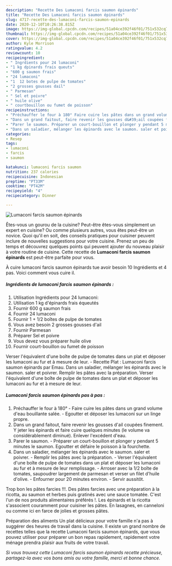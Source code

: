 ```yaml
---
description: "Recette Des Lumaconi farcis saumon épinards"
title: "Recette Des Lumaconi farcis saumon épinards"
slug: 4717-recette-des-lumaconi-farcis-saumon-epinards
date: 2020-12-10T10:26:38.815Z
image: https://img-global.cpcdn.com/recipes/51a04ce392f46f01/751x532cq70/lumaconi-farcis-saumon-epinards-photo-principale-de-la-recette.jpg
thumbnail: https://img-global.cpcdn.com/recipes/51a04ce392f46f01/751x532cq70/lumaconi-farcis-saumon-epinards-photo-principale-de-la-recette.jpg
cover: https://img-global.cpcdn.com/recipes/51a04ce392f46f01/751x532cq70/lumaconi-farcis-saumon-epinards-photo-principale-de-la-recette.jpg
author: Kyle Morrison
ratingvalue: 4.2
reviewcount: 10
recipeingredient:
- " Ingrdients pour 24 lumaconi"
- "1 kg dpinards frais queuts"
- "600 g saumon frais"
- "24 lumaconi"
- "1  12 botes de pulpe de tomates"
- "2 grosses gousses dail"
- " Parmesan"
- " Sel et poivre"
- " huile olive"
- " courtbouillon ou fumet de poisson"
recipeinstructions:
- "Préchauffer le four à 180° Faire cuire les pâtes dans un grand volume d&#39;eau bouillante salée. Egoutter et déposer les lumaconi sur un linge propre."
- "Dans un grand faitout, faire revenir les gousses d&#39;ail coupées finement. Y jeter les épinards et faire cuire quelques minutes (le volume va considérablement diminué). Enlever l&#39;excédent d&#39;eau."
- "Parer le saumon. Préparer un court-bouillon et plonger y pendant 5 minutes le saumon. Egoutter et défaire le poisson à la fourchette."
- "Dans un saladier, mélanger les épinards avec le saumon. saler et poivrer. Remplir les pâtes avec la préparation. Verser l&#39;équivalent d&#39;une boîte de pulpe de tomates dans un plat et déposer les lumaconi au fur et à mesure de leur remplissage. Arroser avec la 1/2 boîte de tomates, saupoudrer largement de parmesan et verser un filet d&#39;huile d&#39;olive. Enfourner pour 20 minutes environ. Servir aussitôt."
categories:
- Resep
tags:
- lumaconi
- farcis
- saumon

katakunci: lumaconi farcis saumon 
nutrition: 237 calories
recipecuisine: Indonesian
preptime: "PT33M"
cooktime: "PT42M"
recipeyield: "4"
recipecategory: Dinner

---
```



![Lumaconi farcis saumon épinards](https://img-global.cpcdn.com/recipes/51a04ce392f46f01/751x532cq70/lumaconi-farcis-saumon-epinards-photo-principale-de-la-recette.jpg)

Êtes-vous un gourou de la cuisine? Peut-être êtes-vous simplement un expert en cuisine? Ou comme plusieurs autres, vous êtes peut-être un novice. Quoi qu'il en soit, des conseils pratiques pour cuisiner peuvent inclure de nouvelles suggestions pour votre cuisine. Prenez un peu de temps et découvrez quelques points qui peuvent ajouter du nouveau plaisir à votre routine de cuisine. Cette recette de <strong> Lumaconi farcis saumon épinards </strong> est peut-être parfaite pour vous.

<!--inarticleads1-->

À cuire lumaconi farcis saumon épinards tue avoir besoin 10 Ingrédients et 4 pas. Voici comment vous cuire il.

##### Ingrédients de lumaconi farcis saumon épinards :

1. Utilisation  Ingrédients pour 24 lumaconi:
1. Utilisation 1 kg d&#39;épinards frais équeutés
1. Fournir 600 g saumon frais
1. Fournir 24 lumaconi
1. Fournir 1 + 1/2 boîtes de pulpe de tomates
1. Vous avez besoin 2 grosses gousses d&#39;ail
1. Fournir  Parmesan
1. Préparer  Sel et poivre
1. Vous devez vous préparer  huile olive
1. Fournir  court-bouillon ou fumet de poisson


Verser l&#39;équivalent d&#39;une boîte de pulpe de tomates dans un plat et déposer les lumaconi au fur et à mesure de leur. - Recette Plat : Lumaconi farcis saumon épinards par Emau. Dans un saladier, mélanger les épinards avec le saumon. saler et poivrer. Remplir les pâtes avec la préparation. Verser l&#39;équivalent d&#39;une boîte de pulpe de tomates dans un plat et déposer les lumaconi au fur et à mesure de leur. 

<!--inarticleads2-->

##### Lumaconi farcis saumon épinards pas à pas :

1. Préchauffer le four à 180° - Faire cuire les pâtes dans un grand volume d&#39;eau bouillante salée. - Egoutter et déposer les lumaconi sur un linge propre.
1. Dans un grand faitout, faire revenir les gousses d&#39;ail coupées finement. Y jeter les épinards et faire cuire quelques minutes (le volume va considérablement diminué). Enlever l&#39;excédent d&#39;eau.
1. Parer le saumon. - Préparer un court-bouillon et plonger y pendant 5 minutes le saumon. Egoutter et défaire le poisson à la fourchette.
1. Dans un saladier, mélanger les épinards avec le saumon. saler et poivrer. - Remplir les pâtes avec la préparation. - Verser l&#39;équivalent d&#39;une boîte de pulpe de tomates dans un plat et déposer les lumaconi au fur et à mesure de leur remplissage. - Arroser avec la 1/2 boîte de tomates, saupoudrer largement de parmesan et verser un filet d&#39;huile d&#39;olive. - Enfourner pour 20 minutes environ. - Servir aussitôt.


Trop bon les pâtes farcies !!!. Des pâtes farcies avec une préparation à la ricotta, au saumon et herbes puis gratinés avec une sauce tomatée. C&#39;est l&#39;un de nos produits alimentaires préférés !. Les épinards et la ricotta s&#39;associent couramment pour cuisiner les pâtes. En lasagnes, en canneloni ou comme ici en farce de jolies et grosses pâtes. 

<!--inarticleads1-->

<p>
Préparation des aliments Un plat délicieux pour votre famille n'a pas à suggérer des heures de travail dans la cuisine. Il existe un grand nombre de recettes telles que la recette Lumaconi farcis saumon épinards, que vous pouvez utiliser pour préparer un bon repas rapidement, rapidement votre ménage prendra plaisir aux fruits de votre travail.
</p>

<p>
<i>Si vous trouvez cette Lumaconi farcis saumon épinards recette précieuse, partagez-la avec vos bons amis ou votre famille, merci et bonne chance.</i>
</p>
